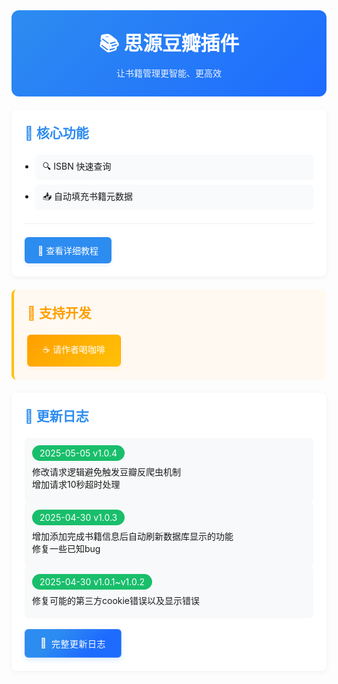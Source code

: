 <div class="sy__outline" style="max-width: 800px; margin: 0 auto;">
    <!-- 标题区域 -->
    <div style="text-align: center; padding: 2em; background: linear-gradient(135deg, #2d8cf0, #1e6bff); border-radius: 12px;">
        <h1 style="color: white; margin: 0; font-size: 2.2em;">📚 思源豆瓣插件</h1>
        <div style="color: rgba(255,255,255,0.9); margin-top: 0.5em;">让书籍管理更智能、更高效</div>
    </div>
    <div style="margin-top: 1.5em; padding: 1.5em; background: white; border-radius: 8px; box-shadow: 0 2px 8px rgba(0,0,0,0.05);">
        <h2 style="color: #2d8cf0; margin: 0 0 1em;">🚀 核心功能</h2>
        <ul style="margin: 0; padding-left: 1.2em;">
            <li style="margin: 0.5em 0; padding: 8px 12px; background: #f8fafc; border-radius: 6px;">🔍 ISBN 快速查询</li>
            <li style="margin: 0.5em 0; padding: 8px 12px; background: #f8fafc; border-radius: 6px;">📥 自动填充书籍元数据</li>
        </ul>
        <div style="margin: 1.5em 0; border-top: 1px solid #eee;"></div>
        <a href="https://cooperative-ferry-4dc.notion.site/SY-1e3c50d8b56c8074a709cad7290d1592" 
           style="display: inline-flex; 
                  align-items: center; 
                  padding: 10px 20px; 
                  background: #2d8cf0; 
                  color: white; 
                  border-radius: 6px; 
                  text-decoration: none;
                  transition: all 0.3s cubic-bezier(0.4, 0, 0.2, 1);
                  transform: translateY(0);
                  box-shadow: 0 4px 6px rgba(45,140,240,0.1);
                  border: 1px solid rgba(45,140,240,0.2);"
           onmouseover="this.style.transform='translateY(-2px)'; this.style.boxShadow='0 6px 12px rgba(45,140,240,0.2)'"
           onmouseout="this.style.transform='translateY(0)'; this.style.boxShadow='0 4px 6px rgba(45,140,240,0.1)'"
           onmousedown="this.style.transform='translateY(1px)'"
           onmouseup="this.style.transform='translateY(-2px)'">
            📖 查看详细教程
        </a>
    </div>
    <div style="margin: 1.5em 0; padding: 1.5em; background: #fff9f2; border-left: 4px solid #ffc107; border-radius: 8px;">
        <h2 style="color: #ff9f00; margin: 0 0 1em;">🌹 支持开发</h2>
        <a href="https://cooperative-ferry-4dc.notion.site/SY-1e3c50d8b56c809bae91e6e059c87e82" 
           style="display: inline-flex; 
                  align-items: center; 
                  padding: 12px 24px; 
                  background: linear-gradient(135deg, #ff9f00, #ffc107); 
                  color: white; 
                  border-radius: 6px; 
                  text-decoration: none;
                  transition: all 0.3s cubic-bezier(0.4, 0, 0.2, 1);
                  transform: translateY(0);
                  box-shadow: 0 4px 6px rgba(255,159,0,0.1);
                  border: 1px solid rgba(255,159,0,0.2);"
           onmouseover="this.style.transform='translateY(-2px)'; this.style.boxShadow='0 6px 12px rgba(255,159,0,0.2)'"
           onmouseout="this.style.transform='translateY(0)'; this.style.boxShadow='0 4px 6px rgba(255,159,0,0.1)'"
           onmousedown="this.style.transform='translateY(1px)'"
           onmouseup="this.style.transform='translateY(-2px)'">
            ☕️ 请作者喝咖啡
        </a>
    </div>
    <div style="margin: 1.5em 0; padding: 1.5em; background: white; border-radius: 8px; box-shadow: 0 2px 8px rgba(0,0,0,0.05);">
        <h2 style="color: #2d8cf0; margin: 0 0 1em;">📆 更新日志</h2>
        <div style="padding: 12px; background: #f8f9fa; border-radius: 6px;">
            <span style="display: inline-block; padding: 4px 12px; background: #19be6b; color: white; border-radius: 20px;">2025-05-05 v1.0.4</span>
            <p style="margin: 0.5em 0;">修改请求逻辑避免触发豆瓣反爬虫机制<br>增加请求10秒超时处理</p>
        </div>
        <div style="padding: 12px; background: #f8f9fa; border-radius: 6px;">
            <span style="display: inline-block; padding: 4px 12px; background: #19be6b; color: white; border-radius: 20px;">2025-04-30 v1.0.3</span>
            <p style="margin: 0.5em 0;">增加添加完成书籍信息后自动刷新数据库显示的功能<br>修复一些已知bug</p>
        </div>
        <div style="padding: 12px; background: #f8f9fa; border-radius: 6px;">
            <span style="display: inline-block; padding: 4px 12px; background: #19be6b; color: white; border-radius: 20px;">2025-04-30 v1.0.1~v1.0.2</span>
            <p style="margin: 0.5em 0;">修复可能的第三方cookie错误以及显示错误</p>
        </div>
        <a href="https://cooperative-ferry-4dc.notion.site/1e5c50d8b56c803ab385f6670661d48d" 
           style="display: inline-flex;
                  align-items: center;
                  padding: 12px 24px;
                  background: linear-gradient(135deg, #2d8cf0 30%, #1e6bff 70%);
                  color: white;
                  border-radius: 6px;
                  text-decoration: none;
                  transition: all 0.3s cubic-bezier(0.4, 0, 0.2, 1);
                  transform: translateY(0);
                  box-shadow: 0 4px 8px rgba(45,140,240,0.15);
                  border: 1px solid rgba(255,255,255,0.2);
                  margin-top: 1.2em;
                  gap: 8px;">
            <span style="font-size: 1.1em; filter: drop-shadow(0 1px 1px rgba(0,0,0,0.1));">📄</span>
            <span style="font-weight: 500; letter-spacing: 0.5px;">完整更新日志</span>
        </a>
    </div>
</div>